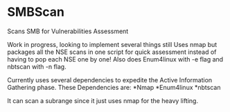 # SMBScan
Scans SMB for Vulnerabilities Assessment

Work in progress, looking to implement several things still
Uses nmap but packages all the NSE scans in one script for quick assessment instead of having to pop each NSE one by one!
Also does Enum4linux with -e flag and nbtscan with -n flag.

Currently uses several dependencies to expedite the Active Information Gathering phase.
These Dependencies are:
*Nmap
*Enum4linux
*nbtscan

It can scan a subrange since it just uses nmap for the heavy lifting.
